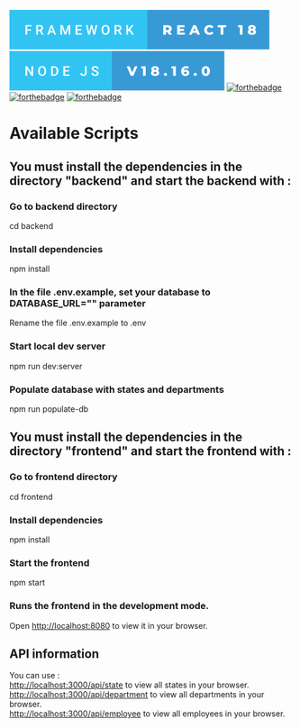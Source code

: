 [![forthebadge](./frontend/public/framework-react-18.svg)](https://forthebadge.com)
[![forthebadge](./frontend/public/node-js-v18.16.0.svg)](https://forthebadge.com)
[![forthebadge](https://forthebadge.com/images/badges/uses-js.svg)](https://forthebadge.com)
[![forthebadge](https://forthebadge.com/images/badges/uses-html.svg)](https://forthebadge.com)
[![forthebadge](https://forthebadge.com/images/badges/uses-css.svg)](https://forthebadge.com)

# Available Scripts

## You must install the dependencies in the directory "backend" and start the backend with :

### Go to backend directory
cd backend

### Install dependencies
npm install

### In the file .env.example, set your database to DATABASE_URL="" parameter
Rename the file .env.example to .env

### Start local dev server
npm run dev:server

### Populate database with states and departments
npm run populate-db


## You must install the dependencies in the directory "frontend" and start the frontend with :

### Go to frontend directory
cd frontend

### Install dependencies
npm install

### Start the frontend
npm start


### Runs the frontend in the development mode.
Open [http://localhost:8080](http://localhost:8080) to view it in your browser.

## API information
You can use :  
[http://localhost:3000/api/state](http://localhost:3000/api/state) to view all states in your browser.  
[http://localhost:3000/api/department](http://localhost:3000/api/departments) to view all departments in your browser.  
[http://localhost:3000/api/employee](http://localhost:3000/api/employee) to view all employees in your browser.  